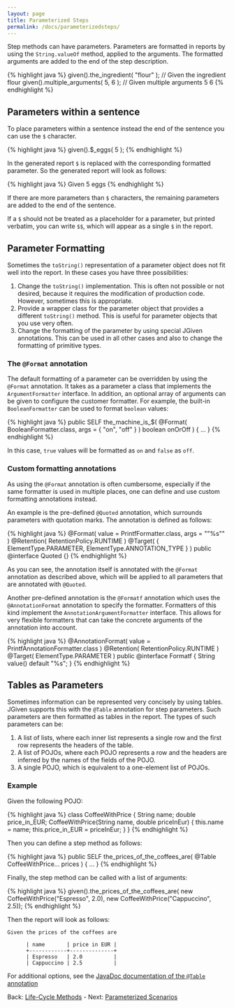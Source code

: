 ```yaml
---
layout: page
title: Parameterized Steps
permalink: /docs/parameterizedsteps/
---
```


Step methods can have parameters. Parameters are formatted in reports by using the `String.valueOf` method, applied to the arguments. The formatted arguments are added to the end of the step description.

{% highlight java %}
given().the_ingredient( "flour" ); // Given the ingredient flour
given().multiple_arguments( 5, 6 ); // Given multiple arguments 5 6
{% endhighlight %}

## Parameters within a sentence

To place parameters within a sentence instead the end of the sentence you can use the `$` character.

{% highlight java %}
given().$_eggs( 5 );
{% endhighlight %}

In the generated report `$` is replaced with the corresponding formatted parameter. So the generated report will look as follows:

{% highlight java %}
Given 5 eggs
{% endhighlight %}

If there are more parameters than `$` characters, the remaining parameters are added to the end of the sentence.

If a `$` should not be treated as a placeholder for a parameter, but printed verbatim, you can write `$$`, which will appear as a single `$` in the report.

## Parameter Formatting

Sometimes the `toString()` representation of a parameter object does not fit well into the report. In these cases you have three possibilities:

1. Change the `toString()` implementation. This is often not possible or not desired, because it requires the modification of production code. However, sometimes this is appropriate.
2. Provide a wrapper class for the parameter object that provides a different `toString()` method. This is useful for parameter objects that you use very often.
3. Change the formatting of the parameter by using special JGiven annotations. This can be used in all other cases and also to change the formatting of primitive types.

### The `@Format` annotation

The default formatting of a parameter can be overridden by using the `@Format` annotation. It takes as a parameter a class that implements the `ArgumentFormatter` interface. In addition, an optional array of arguments can be given to configure the customer formatter.
For example, the built-in `BooleanFormatter` can be used to format `boolean` values:

{% highlight java %}
public SELF the_machine_is_$(
    @Format( BooleanFormatter.class, args = { "on", "off" } ) boolean onOrOff ) {
    ...
}
{% endhighlight %}

In this case, `true` values will be formatted as `on` and `false` as `off`.

### Custom formatting annotations

As using the `@Format` annotation is often cumbersome, especially if the same formatter is used in multiple places, one can define and use custom formatting annotations instead.

An example is the pre-defined `@Quoted` annotation, which surrounds parameters with quotation marks. The annotation is defined as follows:

{% highlight java %}
@Format( value = PrintfFormatter.class, args = "\"%s\"" )
@Retention( RetentionPolicy.RUNTIME )
@Target( { ElementType.PARAMETER, ElementType.ANNOTATION_TYPE } )
public @interface Quoted {}
{% endhighlight %}

As you can see, the annotation itself is annotated with the `@Format` annotation as described above, which will be applied to all parameters that are annotated with `@Quoted`.

Another pre-defined annotation is the `@Formatf` annotation which uses the `@AnnotationFormat` annotation to specify the formatter. Formatters of this kind implement the `AnnotationArgumentFormatter` interface. This allows for very flexible formatters that can take the concrete arguments of the annotation into account.

{% highlight java %}
@AnnotationFormat( value = PrintfAnnotationFormatter.class )
@Retention( RetentionPolicy.RUNTIME )
@Target( ElementType.PARAMETER )
public @interface Formatf {
    String value() default "%s";
}
{% endhighlight %}

## Tables as Parameters

Sometimes information can be represented very concisely by using tables. JGiven supports this with the `@Table` annotation for step parameters. Such parameters are then formatted as tables in the report. The types of such parameters can be:

1. A list of lists, where each inner list represents a single row and the first row represents the headers of the table.
2. A list of POJOs, where each POJO represents a row and the headers are inferred by the names of the fields of the POJO.
3. A single POJO, which is equivalent to a one-element list of POJOs.

### Example

Given the following POJO:

{% highlight java %}
class CoffeeWithPrice {
   String name;
   double price_in_EUR;
   CoffeeWithPrice(String name, double priceInEur) {
      this.name = name;
      this.price_in_EUR = priceInEur;
   }
}
{% endhighlight %}

Then you can define a step method as follows:

{% highlight java %}
public SELF the_prices_of_the_coffees_are( @Table CoffeeWithPrice... prices ) {
  ...
}
{% endhighlight %}

Finally, the step method can be called with a list of arguments:

{% highlight java %}
given().the_prices_of_the_coffees_are(
   new CoffeeWithPrice("Espresso", 2.0),
   new CoffeeWithPrice("Cappuccino", 2.5));
{% endhighlight %}

Then the report will look as follows:

```
Given the prices of the coffees are

      | name       | price in EUR |
      +------------+--------------+
      | Espresso   | 2.0          |
      | Cappuccino | 2.5          |
```

For additional options, see the [JavaDoc documentation of the `@Table` annotation]({{site.baseurl}}/javadoc/com/tngtech/jgiven/annotation/Table.html)

Back: [Life-Cycle Methods]({{site.baseurl}}/docs/lifecycle/) - Next: [Parameterized Scenarios]({{site.baseurl}}/docs/parameterizedscenarios/)

